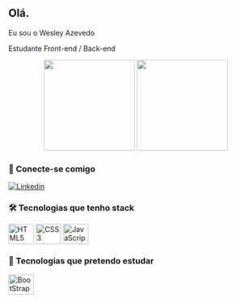 ## Olá.

Eu sou o Wesley Azevedo

Estudante Front-end / Back-end

<div align="center">
  <img height="180px" src="https://github-readme-stats.vercel.app/api?username=WesleyAzevedoGomes&show_icons=true&theme=dark"/>
  <img height="180px" src="https://github-readme-stats.vercel.app/api/top-langs/?username=WesleyAzevedoGomes&layout=compact&theme=dark"/>
</div>  

### 🔗 Conecte-se comigo

[![Linkedin](https://img.shields.io/badge/LinkedIn-0077B5?style=for-the-badge&logo=linkedin&logoColor=white)](https://www.linkedin.com/in/wesley-azevedo-b02800232/)

### 🛠️ Tecnologias que tenho stack

<div>
  <img align="center" alt="HTML5" height="40" width="50" src="https://cdn.jsdelivr.net/gh/devicons/devicon/icons/html5/html5-original.svg" />
  <img align="center" alt="CSS3" height="40"  width="50" src="https://cdn.jsdelivr.net/gh/devicons/devicon/icons/css3/css3-original.svg" />
  <img align="center" alt="JavaScript" height="40" width="50" src="https://cdn.jsdelivr.net/gh/devicons/devicon/icons/javascript/javascript-original.svg" />
</div>

### 🧠 Tecnologias que pretendo estudar

<div>
  <img align="center" alt="BootStrap" height="40" width="50" src="https://cdn.jsdelivr.net/gh/devicons/devicon/icons/bootstrap/bootstrap-plain.svg" />
</div>
